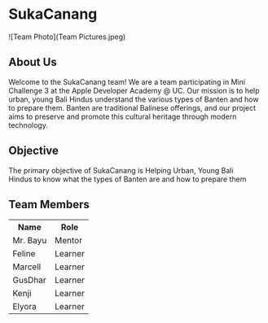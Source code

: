 # SukaCanang

![Team Photo](Team Pictures.jpeg)

## About Us
Welcome to the SukaCanang team! We are a team participating in Mini Challenge 3 at the Apple Developer Academy @ UC. Our mission is to help urban, young Bali Hindus understand the various types of Banten and how to prepare them. Banten are traditional Balinese offerings, and our project aims to preserve and promote this cultural heritage through modern technology.

## Objective
The primary objective of SukaCanang is Helping Urban, Young Bali Hindus to know what the types of Banten are and how to prepare them

## Team Members
<table>
  <tr>
    <th>Name</th>
    <th>Role</th>
  </tr>
  <tr>
    <td>Mr. Bayu</td>
    <td>Mentor</td>
  </tr>
  <tr>
    <td>Feline</td>
    <td>Learner</td>
  </tr>
  <tr>
    <td>Marcell</td>
    <td>Learner</td>
  </tr>
  <tr>
    <td>GusDhar</td>
    <td>Learner</td>
  </tr>
  <tr>
    <td>Kenji</td>
    <td>Learner</td>
  </tr>
  <tr>
    <td>Elyora</td>
    <td>Learner</td>
  </tr>
</table>
